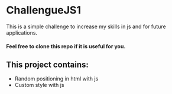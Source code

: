 # ChallengueJS1

This is a simple challenge to increase my skills in js and for future applications.

#### Feel free to clone this repo if it is useful for you.

## This project contains:

-   Random positioning in html with js
-   Custom style with js
